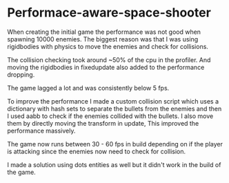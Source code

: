 # Performace-aware-space-shooter

When creating the initial game the performance was not good when spawning 10000 enemies. The biggest reason was that I was using rigidbodies with physics to move the enemies and check for collisions.

The collision checking took around ~50% of the cpu in the profiler. And moving the rigidbodies in fixedupdate also added to the performance dropping.

The game lagged a lot and was consistently below 5 fps.


To improve the performance I made a custom collision script which uses a dictionary with hash sets to separate the bullets from the enemies and then I used aabb to check if the enemies collided with the bullets. I also move them by directly moving the transform in update, This improved the performance massively.

The game now runs between 30 - 60 fps in build depending on if the player is attacking since the enemies now need to check for collision.

I made a solution using dots entities as well but it didn't work in the build of the game.
